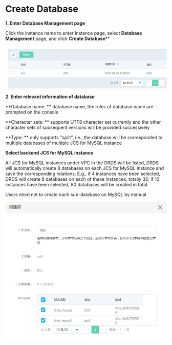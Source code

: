 # Create Database

**1. Enter **Database Management** page**

Click the instance name to enter Instance page, select **Database Management** page, and click **Create Database****

![DB List](../../../../../image/DRDS/db-list.png)


**2. Enter relevant information of database**

**Database name: ** database name, the rules of database name are prompted on the console

**Character sets: ** supports UTF8 character set currently and the other character sets of subsequent versions will be provided successively

**Type: ** only supports "split", i.e., the database will be corresponded to multiple databases of multiple JCS for MySQL instance

**Select backend JCS for MySQL instance**

All JCS for MySQL instances under VPC in the DRDS will be listed, DRDS will automatically create 8 databases on each JCS for MySQL instance and save the corresponding relations. E.g., if 4 instances have been selected, DRDS will create 8 databases on each of these instances, totally 32; if 10 instances have been selected, 80 databases will be created in total.

Users need not to create each sub-database on MySQL by manual

![Create Database 1](../../../../../image/DRDS/create-db-1.png)
